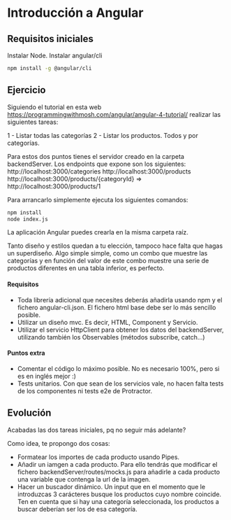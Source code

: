 # Introducción a Angular

## Requisitos iniciales
Instalar Node.
Instalar angular/cli
```sh
npm install -g @angular/cli
```

## Ejercicio
Siguiendo el tutorial en esta web https://programmingwithmosh.com/angular/angular-4-tutorial/
realizar las siguientes tareas:

1 - Listar todas las categorías
2 - Listar los productos. Todos y por categorías.

Para estos dos puntos tienes el servidor creado en la carpeta backendServer.
Los endpoints que expone son los siguientes:
http://localhost:3000/categories
http://localhost:3000/products
http://localhost:3000/products/{categoryId} => http://localhost:3000/products/1

Para arrancarlo simplemente ejecuta los siguientes comandos:
```sh
npm install
node index.js
```

La aplicación Angular puedes crearla en la misma carpeta raíz.

Tanto diseño y estilos quedan a tu elección, tampoco hace falta que hagas un superdiseño. Algo simple simple, como un combo que muestre las categorías y en función del valor de este combo muestre una serie de productos diferentes en una tabla inferior, es perfecto.

#### Requisitos
- Toda librería adicional que necesites deberás añadirla usando npm y el fichero angular-cli.json. El fichero html base debe ser lo más sencillo posible.
- Utilizar un diseño mvc. Es decir, HTML, Component y Servicio.
- Utilizar el servicio HttpClient para obtener los datos del backendServer, utilizando también los Observables (métodos subscribe, catch...)

#### Puntos extra
- Comentar el código lo máximo posible. No es necesario 100%, pero si es en inglés mejor :)
- Tests unitarios. Con que sean de los servicios vale, no hacen falta tests de los componentes ni tests e2e de Protractor.

## Evolución
Acabadas las dos tareas iniciales, pq no seguir más adelante?

Como idea, te propongo dos cosas:
- Formatear los importes de cada producto usando Pipes.
- Añadir un iamgen a cada producto. Para ello tendrás que modificar el fichero backendServer/routes/mocks.js para añadirle a cada producto una variable que contenga la url de la imagen.
- Hacer un buscador dinámico. Un input que en el momento que le introduzcas 3 carácteres busque los productos cuyo nombre coincide. Ten en cuenta que si hay una categoría seleccionada, los productos a buscar deberían ser los de esa categoría.


